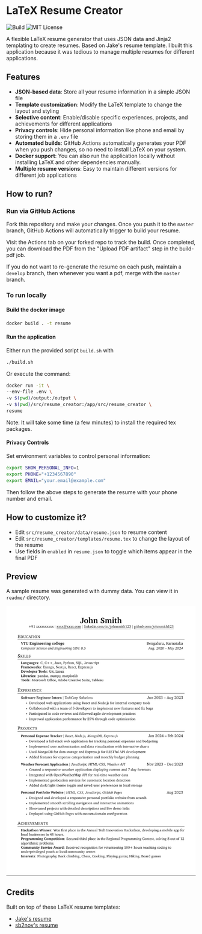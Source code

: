 # LaTeX Resume Creator

![Build](https://img.shields.io/github/actions/workflow/status/ananthvk/latex-resume-creator/build.yml?branch=master)
![MIT License](https://img.shields.io/github/license/ananthvk/latex-resume-creator)

A flexible LaTeX resume generator that uses JSON data and Jinja2 templating to create resumes. Based on Jake's resume template. I built this application because it was tedious to manage multiple resumes for different applications.

## Features

- **JSON-based data**: Store all your resume information in a simple JSON file
- **Template customization**: Modify the LaTeX template to change the layout and styling
- **Selective content**: Enable/disable specific experiences, projects, and achievements for different applications
- **Privacy controls**: Hide personal information like phone and email by storing them in a `.env` file
- **Automated builds**: GitHub Actions automatically generates your PDF when you push changes, so no need to install LaTeX on your system.
- **Docker support**: You can also run the application locally without installing LaTeX and other dependencies manually.
- **Multiple resume versions**: Easy to maintain different versions for different job applications

## How to run? 
### Run via GitHub Actions

Fork this repository and make your changes. Once you push it to the `master` branch, GitHub Actions will automatically trigger to build your resume.

Visit the Actions tab on your forked repo to track the build. Once completed, you can download the PDF from the "Upload PDF artifact" step in the build-pdf job.

If you do not want to re-generate the resume on each push, maintain a `develop` branch, then whenever you want a pdf, merge with the `master` branch.

### To run locally
#### Build the docker image

```bash
docker build . -t resume
```

#### Run the application

Either run the provided script `build.sh` with
```bash
./build.sh
```
Or execute the command:

```bash
docker run -it \
--env-file .env \
-v $(pwd)/output:/output \
-v $(pwd)/src/resume_creator:/app/src/resume_creator \
resume
```
Note: It will take some time (a few minutes) to install the required tex packages.

#### Privacy Controls

Set environment variables to control personal information:

```bash
export SHOW_PERSONAL_INFO=1
export PHONE="+1234567890"
export EMAIL="your.email@example.com"
```
Then follow the above steps to generate the resume with your phone number and email.

## How to customize it?
- Edit `src/resume_creator/data/resume.json` to resume content
- Edit `src/resume_creator/templates/resume.tex` to change the layout of the resume
- Use fields in `enabled` in `resume.json` to toggle which items appear in the final PDF

## Preview

A sample resume was generated with dummy data. You can view it in `readme/` directory.

![Screenshot of resume](readme/image.png)

## Credits

Built on top of these LaTeX resume templates:
- [Jake's resume](https://github.com/jakegut/resume)
- [sb2nov's resume](https://github.com/sb2nov/resume/)
